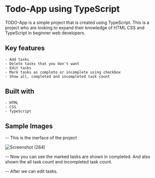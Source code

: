 # Todo-App using TypeScript
TODO-App is a simple project that is created using TypeScript. This is a project who are looking to expand their knowledge of HTML CSS and TypeScript in beginner web developers.

## Key features
	- Add tasks
	- Delete tasks that you don't want
	- Edit tasks
	- Mark tasks as complete or incomplete using checkbox
	- Show all, completed and incompleted task count
	
## Built with
	- HTML
	- CSS
	- TypeScript
    
## Sample Images
-- This is the inerface of the project

![Screenshot (284)](https://user-images.githubusercontent.com/80310518/231248925-0eb09dc6-da9b-4ea1-9859-e65062163191.png)

-- Now you can see the marked tasks are shown in completed. And also shown the all task count and incompleted task count.

-- After we can edit tasks.
